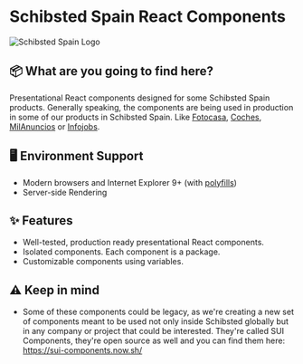 # Schibsted Spain React Components

![Schibsted Spain Logo](https://www.schibsted.es/wp-content/themes/Schibsted-spn/img/logo.png)

## 📦 What are you going to find here?

Presentational React components designed for some Schibsted Spain products. Generally speaking, the components are being used in production in some of our products in Schibsted Spain. Like [Fotocasa](https://www.fotocasa.es), [Coches](https://www.coches.net), [MilAnuncios](https://www.milanuncios.com/) or [Infojobs](https://www.infojobs.net/).


## 🖥 Environment Support

* Modern browsers and Internet Explorer 9+ (with [polyfills](https://github.com/SUI-Components/sui/tree/master/packages/sui-polyfills))
* Server-side Rendering


## ✨ Features

- Well-tested, production ready presentational React components.
- Isolated components. Each component is a package.
- Customizable components using variables.


## ⚠️ Keep in mind

- Some of these components could be legacy, as we're creating a new set of components meant to be used not only inside Schibsted globally but in any company or project that could be interested. They're called SUI Components, they're open source as well and you can find them here: https://sui-components.now.sh/